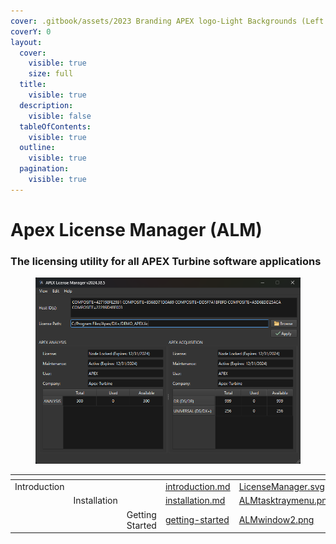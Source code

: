 ```yaml
---
cover: .gitbook/assets/2023 Branding APEX logo-Light Backgrounds (Left Aligned).png
coverY: 0
layout:
  cover:
    visible: true
    size: full
  title:
    visible: true
  description:
    visible: false
  tableOfContents:
    visible: true
  outline:
    visible: true
  pagination:
    visible: true
---
```


# Apex License Manager (ALM)

### The licensing utility for all APEX Turbine software applications



<figure><img src=".gitbook/assets/ALMwindow2.png" alt=""><figcaption></figcaption></figure>

<table data-view="cards"><thead><tr><th></th><th></th><th></th><th data-hidden data-card-target data-type="content-ref"></th><th data-hidden data-card-cover data-type="files"></th></tr></thead><tbody><tr><td>Introduction</td><td></td><td></td><td><a href="apex-license-manager-alm/introduction.md">introduction.md</a></td><td><a href=".gitbook/assets/LicenseManager.svg">LicenseManager.svg</a></td></tr><tr><td></td><td>Installation</td><td></td><td><a href="getting-started/installation.md">installation.md</a></td><td><a href=".gitbook/assets/ALMtasktraymenu.png">ALMtasktraymenu.png</a></td></tr><tr><td></td><td></td><td>Getting Started</td><td><a href="getting-started/">getting-started</a></td><td><a href=".gitbook/assets/ALMwindow2.png">ALMwindow2.png</a></td></tr></tbody></table>
